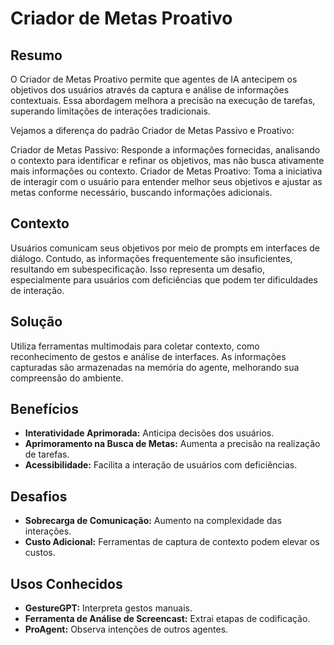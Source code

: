 # Criador de Metas Proativo

## Resumo
O Criador de Metas Proativo permite que agentes de IA antecipem os objetivos dos usuários através da captura e análise de informações contextuais. Essa abordagem melhora a precisão na execução de tarefas, superando limitações de interações tradicionais.

Vejamos a diferença do padrão Criador de Metas Passivo e Proativo:

Criador de Metas Passivo: Responde a informações fornecidas, analisando o contexto para identificar e refinar os objetivos, mas não busca ativamente mais informações ou contexto.
Criador de Metas Proativo: Toma a iniciativa de interagir com o usuário para entender melhor seus objetivos e ajustar as metas conforme necessário, buscando informações adicionais.

## Contexto
Usuários comunicam seus objetivos por meio de prompts em interfaces de diálogo. Contudo, as informações frequentemente são insuficientes, resultando em subespecificação. Isso representa um desafio, especialmente para usuários com deficiências que podem ter dificuldades de interação.

## Solução
Utiliza ferramentas multimodais para coletar contexto, como reconhecimento de gestos e análise de interfaces. As informações capturadas são armazenadas na memória do agente, melhorando sua compreensão do ambiente.

## Benefícios
- **Interatividade Aprimorada:** Anticipa decisões dos usuários.
- **Aprimoramento na Busca de Metas:** Aumenta a precisão na realização de tarefas.
- **Acessibilidade:** Facilita a interação de usuários com deficiências.

## Desafios
- **Sobrecarga de Comunicação:** Aumento na complexidade das interações.
- **Custo Adicional:** Ferramentas de captura de contexto podem elevar os custos.

## Usos Conhecidos
- **GestureGPT:** Interpreta gestos manuais.
- **Ferramenta de Análise de Screencast:** Extrai etapas de codificação.
- **ProAgent:** Observa intenções de outros agentes.


